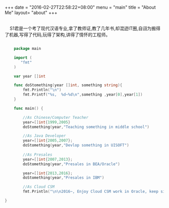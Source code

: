 +++
date = "2016-02-27T22:58:22+08:00"
menu = "main"
title = "About Me"
layout= "about"
+++

  <br>
  &nbsp;&nbsp;&nbsp;&nbsp;S1君是一个考了现代汉语专业,拿了教师证,教了几年书,却混迹IT圈,自诩为搬得了机器,写得了代码,玩得了架构,讲得了情怀的工程师。
  

  
 ```go
 
 	 package main

 	 import (
 	 	"fmt"
 	 )

 	 var year []int

 	 func doStomething(year []int, something string){
     	 fmt.Println("\n")
     	 fmt.Printf("%s,  %d~%d\n",something ,year[0],year[1])
 	 }

 	 func main() {

     	 //As Chinese/Computer Teacher 
     	 year=[]int{1999,2005}
     	 doStomething(year,"Teaching something in middle school")

     	 //As Java Developer
     	 year=[]int{2005,2007}; 
     	 doStomething(year,"Devlop something in UISOFT")
    
     	 //As Presales
     	 year=[]int{2007,2013}; 
     	 doStomething(year,"Presales in BEA/Oracle")

     	 year=[]int{2013,2016}; 
     	 doStomething(year,"Presales in IBM")

     	 //As Cloud CSM 
     	 fmt.Println("\n\n2016~, Enjoy Cloud CSM work in Oracle, keep simple and stupid")

}
 
 ```